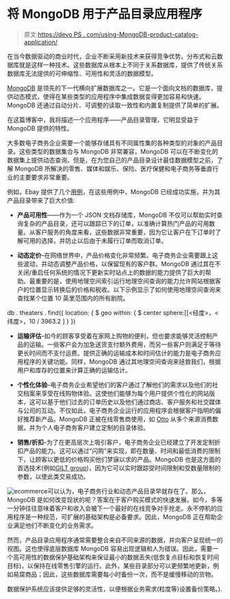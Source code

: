 # 将 MongoDB 用于产品目录应用程序

> 原文:[https://devo PS . com/using-MongoDB-product-catalog-application/](https://devops.com/using-mongodb-product-catalog-application/)

在当今数据驱动的商业时代，企业不断采用新技术来获得竞争优势。分布式和云数据库就是这样一种技术。这些数据库从根本上不同于关系数据库，提供了传统关系数据库无法提供的可伸缩性、可用性和灵活的数据模型。

[MongoDB](https://www.mongodb.com/) 是领先的下一代横向扩展数据库之一。它是一个面向文档的数据库，提供动态模式，使得在某些类型的应用程序中集成数据变得更加容易和快速。MongoDB 还通过自动分片、可调整的读取一致性和内置复制提供了简单的扩展。

在这篇博客中，我将描述一个应用程序——产品目录管理，它明显受益于 MongoDB 提供的特性。

大多数电子商务企业需要一个能够存储具有不同属性集的各种类型的对象的产品目录。这些类型的数据集合与 MongoDB 非常兼容，MongoDB 可以在不断变化的数据集上提供动态查询。但是，在为您自己的产品目录设计最佳数据模型之前，了解 MongoDB 所解决的零售、媒体和娱乐、保险、医疗保健和电子商务等垂直行业的主要要求非常重要。

例如，Ebay 提供了几个[用例](http://www.slideshare.net/mongodb/mongodb-at-ebay)，在这些用例中，MongoDB 已经成功实施，并为其产品目录带来了巨大价值:

*   **产品可用性**——作为一个 JSON 文档存储库，MongoDB 不仅可以帮助实时查询复杂的产品目录，还可以跟踪已下的订单，以准确计算热门产品的可用数量。从客户服务的角度来看，这些数据非常重要，因为它让客户在下订单时了解可用的选择，并防止以后由于未履行订单而取消订单。

*   **动态定价**–在网络世界中，产品价格变化非常频繁。电子商务企业需要跟上这些波动，并动态调整产品价格，以保留现有的客户群。MongoDB 通过其在不关闭/重启任何系统的情况下更新实时站点上的数据的能力提供了巨大的帮助。最重要的是，使用地理空间索引运行地理空间查询的能力允许网站根据客户的位置显示转换后的价格和税收。以下示例显示了如何使用地理空间查询来查找某个位置 10 英里范围内的所有剧院。

db . theaters . find({ location:
{ $ geo within:
{ $ center sphere:[[<经度>，<纬度>，10 / 3963.2 ] } })

*   **运输评估**–如今的顾客享受着在家网上购物的便利，但也要求能够灵活控制产品的运输。一些客户会为加急送货支付额外费用，而另一些客户则满足于等待更长时间而不支付运费。提供正确的运输成本和时间估计的能力是电子商务应用程序的关键功能。同样，MongoDB 通过其地理空间查询来拯救我们，根据用户和库存的位置来计算正确的运输估计。

*   **个性化体验**–电子商务企业希望他们的客户通过了解他们的需求以及他们的社交档案来享受在线购物体验。这使他们能够为每个用户提供个性化的网站版本，这可以基于他们过去的订单历史以及他们通过商店、客户服务和社交媒体与公司的互动。不仅如此，电子商务企业运行的应用程序会根据客户指明的偏好推荐新产品。MongoDB 正被在线零售商使用，如 [Otto](https://www.mongodb.com/customers/otto) 从多个来源消费数据，并为个人电子商务客户建立定制的目录体验。

*   **销售/折扣**–为了在更高层次上吸引客户，电子商务企业已经建立了开发定制折扣产品的能力。这可以通过“闪购”来实现，即在数量、时间和最低消费的限制下，让顾客以更低的价格购买他们梦寐以求的产品。MongoDB 也是这方面的首选技术(例如[GILT group](https://www.mongodb.com/customers/gilt-groupe))，因为它可以实时跟踪受时间限制和受数量限制的参数，以使此类交易成功。

![ecommerce](../Images/eb5bfd1f55aeabef4f8c23adb097aa16.png)可以认为，电子商务行业和动态产品目录早就存在了。那么，MongoDB 是如何改变现状的呢？答案在于客户购买模式的快速发展。如今，多等一分钟往往意味着客户和收入会被下一个最好的在线竞争对手抢走。永不停机的应用程序是一种规范，可扩展的基础架构是必备要求。因此，MongoDB 正在帮助企业满足他们不断变化的业务需求。

然而，产品目录应用程序通常需要整合来自不同来源的数据，并向客户呈现统一的视图。这也使得底层数据库 MongoDB 容易出现逻辑和人为错误。因此，需要一个高可用性的数据保护基础架构来保证最小的数据丢失(低恢复点目标和恢复时间目标)，以保持在线零售引擎的运行。此外，某些目录部分可以更频繁地更新，例如易腐商品；因此，这些数据库需要每小时备份一次，而不是缓慢移动的货物。

数据保护系统应该提供足够的灵活性，以便根据业务需求(粒度等)设置备份策略。).
